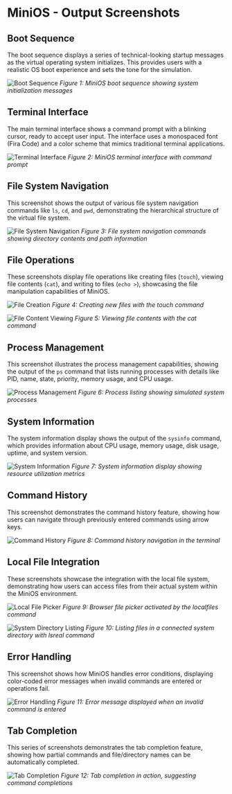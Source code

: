 
# MiniOS - Output Screenshots

## Boot Sequence

The boot sequence displays a series of technical-looking startup messages as the virtual operating system initializes. This provides users with a realistic OS boot experience and sets the tone for the simulation.

![Boot Sequence](../public/placeholder.svg)
*Figure 1: MiniOS boot sequence showing system initialization messages*

## Terminal Interface

The main terminal interface shows a command prompt with a blinking cursor, ready to accept user input. The interface uses a monospaced font (Fira Code) and a color scheme that mimics traditional terminal applications.

![Terminal Interface](../public/placeholder.svg)
*Figure 2: MiniOS terminal interface with command prompt*

## File System Navigation

This screenshot shows the output of various file system navigation commands like `ls`, `cd`, and `pwd`, demonstrating the hierarchical structure of the virtual file system.

![File System Navigation](../public/placeholder.svg)
*Figure 3: File system navigation commands showing directory contents and path information*

## File Operations

These screenshots display file operations like creating files (`touch`), viewing file contents (`cat`), and writing to files (`echo >`), showcasing the file manipulation capabilities of MiniOS.

![File Creation](../public/placeholder.svg)
*Figure 4: Creating new files with the touch command*

![File Content Viewing](../public/placeholder.svg)
*Figure 5: Viewing file contents with the cat command*

## Process Management

This screenshot illustrates the process management capabilities, showing the output of the `ps` command that lists running processes with details like PID, name, state, priority, memory usage, and CPU usage.

![Process Management](../public/placeholder.svg)
*Figure 6: Process listing showing simulated system processes*

## System Information

The system information display shows the output of the `sysinfo` command, which provides information about CPU usage, memory usage, disk usage, uptime, and system version.

![System Information](../public/placeholder.svg)
*Figure 7: System information display showing resource utilization metrics*

## Command History

This screenshot demonstrates the command history feature, showing how users can navigate through previously entered commands using arrow keys.

![Command History](../public/placeholder.svg)
*Figure 8: Command history navigation in the terminal*

## Local File Integration

These screenshots showcase the integration with the local file system, demonstrating how users can access files from their actual system within the MiniOS environment.

![Local File Picker](../public/placeholder.svg)
*Figure 9: Browser file picker activated by the localfiles command*

![System Directory Listing](../public/placeholder.svg)
*Figure 10: Listing files in a connected system directory with lsreal command*

## Error Handling

This screenshot shows how MiniOS handles error conditions, displaying color-coded error messages when invalid commands are entered or operations fail.

![Error Handling](../public/placeholder.svg)
*Figure 11: Error message displayed when an invalid command is entered*

## Tab Completion

This series of screenshots demonstrates the tab completion feature, showing how partial commands and file/directory names can be automatically completed.

![Tab Completion](../public/placeholder.svg)
*Figure 12: Tab completion in action, suggesting command completions*
